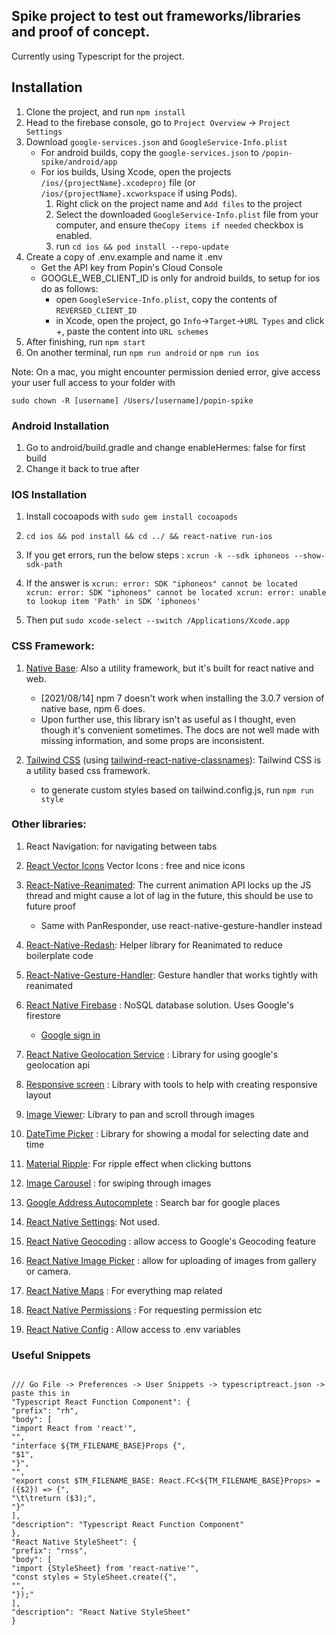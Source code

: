 ## Spike project to test out frameworks/libraries and proof of concept.

Currently using Typescript for the project.

## Installation

1. Clone the project, and run `npm install`
2. Head to the firebase console, go to `Project Overview` -> `Project Settings`
3. Download `google-services.json` and `GoogleService-Info.plist`
   - For android builds, copy the `google-services.json` to `/popin-spike/android/app`
   - For ios builds, Using Xcode, open the projects `/ios/{projectName}.xcodeproj` file (or `/ios/{projectName}.xcworkspace` if using Pods).
     1. Right click on the project name and `Add files` to the project
     2. Select the downloaded `GoogleService-Info.plist` file from your computer, and ensure the`Copy items if needed` checkbox is enabled.
     3. run `cd ios && pod install --repo-update`
4. Create a copy of .env.example and name it .env
   - Get the API key from Popin's Cloud Console
   - GOOGLE_WEB_CLIENT_ID is only for android builds, to setup for ios do as follows:
     - open `GoogleService-Info.plist`, copy the contents of `REVERSED_CLIENT_ID`
     - in Xcode, open the project, go `Info`->`Target`->`URL Types` and click +, paste the content into `URL schemes`
5. After finishing, run `npm start`
6. On another terminal, run `npm run android` or `npm run ios`

Note: On a mac, you might encounter permission denied error, give access your user full access to your folder with

```
sudo chown -R [username] /Users/[username]/popin-spike
```

### Android Installation

1. Go to android/build.gradle and change enableHermes: false for first build
2. Change it back to true after

### IOS Installation

1. Install cocoapods with `sudo gem install cocoapods`
2. `cd ios && pod install && cd ../ && react-native run-ios`

3. If you get errors, run the below steps : `xcrun -k --sdk iphoneos --show-sdk-path`
4. If the answer is `xcrun: error: SDK "iphoneos" cannot be located xcrun: error: SDK "iphoneos" cannot be located xcrun: error: unable to lookup item 'Path' in SDK 'iphoneos'`
5. Then put `sudo xcode-select --switch /Applications/Xcode.app`

### CSS Framework:

1. [Native Base](https://nativebase.io/): Also a utility framework, but it's built for react native and web.

   - [2021/08/14] npm 7 doesn't work when installing the 3.0.7 version of native base, npm 6 does.
   - Upon further use, this library isn't as useful as I thought, even though it's convenient sometimes. The docs are not well made with missing information, and some props are inconsistent.

2. [Tailwind CSS](https://tailwindcss.com/docs) (using [tailwind-react-native-classnames](https://github.com/jaredh159/tailwind-react-native-classnames)): Tailwind CSS is a utility based css framework.
   - to generate custom styles based on tailwind.config.js, run `npm run style`

### Other libraries:

1. React Navigation: for navigating between tabs

2. [React Vector Icons](https://oblador.github.io/react-native-vector-icons/) Vector Icons : free and nice icons

3. [React-Native-Reanimated](https://docs.swmansion.com/react-native-reanimated/docs/): The current animation API locks up the JS thread and might cause a lot of lag in the future, this should be use to future proof

   - Same with PanResponder, use react-native-gesture-handler instead

4. [React-Native-Redash](https://wcandillon.gitbook.io/redash/animations): Helper library for Reanimated to reduce boilerplate code

5. [React-Native-Gesture-Handler](https://docs.swmansion.com/react-native-gesture-handler/docs/): Gesture handler that works tightly with reanimated

6. [React Native Firebase](https://rnfirebase.io/firestore/usage) : NoSQL database solution. Uses Google's firestore

   - [Google sign in](https://github.com/react-native-google-signin/google-signin#project-setup-and-initialization)

7. [React Native Geolocation Service](https://github.com/Agontuk/react-native-geolocation-service) : Library for using google's geolocation api

8. [Responsive screen](https://github.com/marudy/react-native-responsive-screen) : Library with tools to help with creating responsive layout

9. [Image Viewer](https://github.com/ascoders/react-native-image-viewer): Library to pan and scroll through images

10. [DateTime Picker](https://github.com/mmazzarolo/react-native-modal-datetime-picker) : Library for showing a modal for selecting date and time

11. [Material Ripple](https://www.npmjs.com/package/react-native-material-ripple): For ripple effect when clicking buttons

12. [Image Carousel](https://github.com/meliorence/react-native-snap-carousel) : for swiping through images

13. [Google Address Autocomplete](https://github.com/FaridSafi/react-native-google-places-autocomplete) : Search bar for google places

14. [React Native Settings](https://github.com/rmrs/react-native-settings): Not used.

15. [React Native Geocoding](https://github.com/marlove/react-native-geocoding) : allow access to Google's Geocoding feature

16. [React Native Image Picker](https://github.com/react-native-image-picker/react-native-image-picker) : allow for uploading of images from gallery or camera.

17. [React Native Maps](https://github.com/react-native-maps/react-native-maps) : For everything map related

18. [React Native Permissions](https://github.com/zoontek/react-native-permissions) : For requesting permission etc

19. [React Native Config](https://github.com/luggit/react-native-config) : Allow access to .env variables

### Useful Snippets

```

/// Go File -> Preferences -> User Snippets -> typescriptreact.json -> paste this in
"Typescript React Function Component": {
"prefix": "rh",
"body": [
"import React from 'react'",
"",
"interface ${TM_FILENAME_BASE}Props {",
"$1",
"}",
"",
"export const $TM_FILENAME_BASE: React.FC<${TM_FILENAME_BASE}Props> = ({$2}) => {",
"\t\treturn ($3);",
"}"
],
"description": "Typescript React Function Component"
},
"React Native StyleSheet": {
"prefix": "rnss",
"body": [
"import {StyleSheet} from 'react-native'",
"const styles = StyleSheet.create({",
"",
"});"
],
"description": "React Native StyleSheet"
}

```
